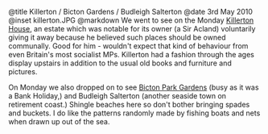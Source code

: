 @title		Killerton / Bicton Gardens / Budleigh Salterton
@date		3rd May 2010
@inset		killerton.JPG
@markdown
We went to see on the Monday
[Killerton House](https://www.nationaltrust.org.uk/killerton),
an estate which was notable for its owner (a Sir Acland) voluntarily giving it away because he believed such places should be owned communally. Good for him - wouldn't expect that kind of behaviour from even Britain's most socialist MPs. Killerton had a fashion through the ages display upstairs in addition to the usual old books and furniture and pictures.

On Monday we also dropped on to see
[Bicton Park Gardens](http://www.bictongardens.co.uk/)
(busy as it was a Bank Holiday,) and Budleigh Salterton (another seaside town on retirement coast.) Shingle beaches here so don't bother bringing spades and buckets. I do like the patterns randomly made by fishing boats and nets when drawn up out of the sea.
